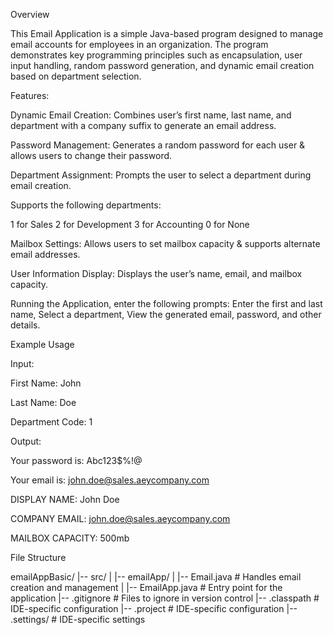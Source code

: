 Overview

This Email Application is a simple Java-based program designed to manage email accounts for employees in an organization. The program demonstrates key programming principles such as encapsulation, user input handling, random password generation, and dynamic email creation based on department selection.

Features:

Dynamic Email Creation: Combines user’s first name, last name, and department with a company suffix to generate an email address.

Password Management: Generates a random password for each user & allows users to change their password.

Department Assignment: Prompts the user to select a department during email creation.

Supports the following departments:

1 for Sales
2 for Development
3 for Accounting
0 for None

Mailbox Settings: Allows users to set mailbox capacity & supports alternate email addresses.

User Information Display: Displays the user’s name, email, and mailbox capacity.

Running the Application, enter the following prompts: 
Enter the first and last name,
Select a department,
View the generated email, password, and other details.

Example Usage

Input:

First Name: John

Last Name: Doe

Department Code: 1

Output:

Your password is: Abc123$%!@

Your email is: john.doe@sales.aeycompany.com

DISPLAY NAME: John Doe

COMPANY EMAIL: john.doe@sales.aeycompany.com

MAILBOX CAPACITY: 500mb


File Structure

emailAppBasic/
|-- src/
|   |-- emailApp/
|       |-- Email.java       # Handles email creation and management
|       |-- EmailApp.java    # Entry point for the application
|-- .gitignore                # Files to ignore in version control
|-- .classpath                # IDE-specific configuration
|-- .project                  # IDE-specific configuration
|-- .settings/                # IDE-specific settings

